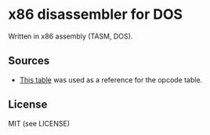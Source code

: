 x86 disassembler for DOS
========================

Written in x86 assembly (TASM, DOS).

Sources
-------
* [This table](http://ref.x86asm.net/coder32.html) was used as a reference for the opcode table.

License
-------

MIT (see LICENSE)
